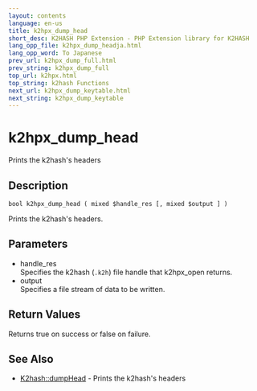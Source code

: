 ```yaml
---
layout: contents
language: en-us
title: k2hpx_dump_head
short_desc: K2HASH PHP Extension - PHP Extension library for K2HASH
lang_opp_file: k2hpx_dump_headja.html
lang_opp_word: To Japanese
prev_url: k2hpx_dump_full.html
prev_string: k2hpx_dump_full
top_url: k2hpx.html
top_string: k2hash Functions
next_url: k2hpx_dump_keytable.html
next_string: k2hpx_dump_keytable
---
```


# k2hpx_dump_head
Prints the k2hash's headers

## Description

```
bool k2hpx_dump_head ( mixed $handle_res [, mixed $output ] )
```

Prints the k2hash's headers. 

## Parameters
- handle_res  
Specifies the k2hash (`.k2h`) file handle that k2hpx_open returns.
- output  
Specifies a file stream of data to be written.

## Return Values
Returns true on success or false on failure. 

## See Also
- [K2hash::dumpHead](k2h_dumphead.html) - Prints the k2hash's headers
